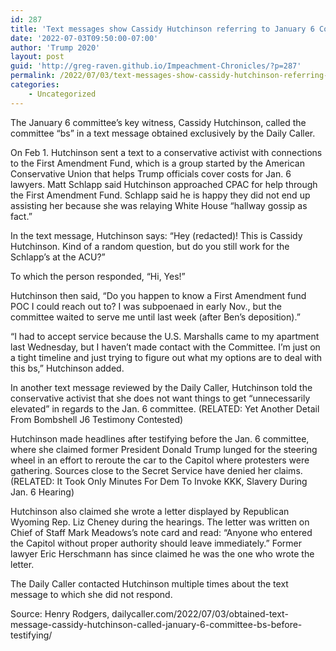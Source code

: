 ```yaml
---
id: 287
title: 'Text messages show Cassidy Hutchinson referring to January 6 Committee as ‘BS’'
date: '2022-07-03T09:50:00-07:00'
author: 'Trump 2020'
layout: post
guid: 'http://greg-raven.github.io/Impeachment-Chronicles/?p=287'
permalink: /2022/07/03/text-messages-show-cassidy-hutchinson-referring-to-january-6-committee-as-bs/
categories:
    - Uncategorized
---
```


The January 6 committee’s key witness, Cassidy Hutchinson, called the committee “bs” in a text message obtained exclusively by the Daily Caller.

On Feb 1. Hutchinson sent a text to a conservative activist with connections to the First Amendment Fund, which is a group started by the American Conservative Union that helps Trump officials cover costs for Jan. 6 lawyers. Matt Schlapp said Hutchinson approached CPAC for help through the First Amendment Fund. Schlapp said he is happy they did not end up assisting her because she was relaying White House “hallway gossip as fact.”

In the text message, Hutchinson says: “Hey (redacted)! This is Cassidy Hutchinson. Kind of a random question, but do you still work for the Schlapp’s at the ACU?”

To which the person responded, “Hi, Yes!”

Hutchinson then said, “Do you happen to know a First Amendment fund POC I could reach out to? I was subpoenaed in early Nov., but the committee waited to serve me until last week (after Ben’s deposition).”

“I had to accept service because the U.S. Marshalls came to my apartment last Wednesday, but I haven’t made contact with the Committee. I’m just on a tight timeline and just trying to figure out what my options are to deal with this bs,” Hutchinson added.

In another text message reviewed by the Daily Caller, Hutchinson told the conservative activist that she does not want things to get “unnecessarily elevated” in regards to the Jan. 6 committee. (RELATED: Yet Another Detail From Bombshell J6 Testimony Contested)

Hutchinson made headlines after testifying before the Jan. 6 committee, where she claimed former President Donald Trump lunged for the steering wheel in an effort to reroute the car to the Capitol where protesters were gathering. Sources close to the Secret Service have denied her claims. (RELATED: It Took Only Minutes For Dem To Invoke KKK, Slavery During Jan. 6 Hearing)

Hutchinson also claimed she wrote a letter displayed by Republican Wyoming Rep. Liz Cheney during the hearings. The letter was written on Chief of Staff Mark Meadows’s note card and read: “Anyone who entered the Capitol without proper authority should leave immediately.” Former lawyer Eric Herschmann has since claimed he was the one who wrote the letter.

The Daily Caller contacted Hutchinson multiple times about the text message to which she did not respond.

Source: Henry Rodgers, dailycaller.com/2022/07/03/obtained-text-message-cassidy-hutchinson-called-january-6-committee-bs-before-testifying/